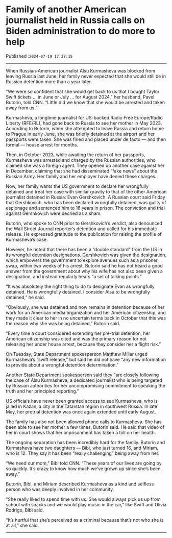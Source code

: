 # Family of another American journalist held in Russia calls on Biden administration to do more to help

Published :`2024-07-19 17:37:15`

---

When Russian-American journalist Alsu Kurmasheva was blocked from leaving Russia last June, her family never expected that she would still be in Russian detention more than a year later.

“We were so confident that she would get back to us that I bought Taylor Swift tickets … in June or July … for August 2024,” her husband, Pavel Butorin, told CNN. “Little did we know that she would be arrested and taken away from us.”

Kurmasheva, a longtime journalist for US-backed Radio Free Europe/Radio Liberty (RFE/RL), had gone back to Russia to see her mother in May 2023. According to Butorin, when she attempted to leave Russia and return home to Prague in early June, she was briefly detained at the airport and her passports were taken. She was fined and placed under de facto — and then formal — house arrest for months.

Then, in October 2023, while awaiting the return of her passports, Kurmasheva was arrested and charged by the Russian authorities, who claimed she was a foreign agent. They opened up another case against her in December, claiming that she had disseminated “fake news” about the Russian Army. Her family and her employer have denied these charges.

Now, her family wants the US government to declare her wrongfully detained and treat her case with similar gravity to that of the other American journalist detained in Russia: Evan Gershkovich. A Russian court said Friday that Gershkovich, who has been declared wrongfully detained, was guilty of espionage and sentenced him to 16 years in prison. The conviction and trial against Gershkovich were decried as a sham.

Butorin, who spoke to CNN prior to Gershkovich’s verdict, also denounced the Wall Street Journal reporter’s detention and called for his immediate release. He expressed gratitude to the publication for raising the profile of Kurmasheva’s case.

However, he noted that there has been a “double standard” from the US in its wrongful detention designations. Gershkovich was given the designation, which empowers the government to explore avenues such as a prisoner swap, within two weeks of his arrest. Butorin said he has not heard a good answer from the government about why his wife has not also been given a designation, and instead regularly hears “a set of talking points.”

“It was absolutely the right thing to do to designate Evan as wrongfully detained. He is wrongfully detained. I consider Alsu to be wrongfully detained,” he said.

“Obviously, she was detained and now remains in detention because of her work for an American media organization and her American citizenship, and they made it clear to her in no uncertain terms back in October that this was the reason why she was being detained,” Butorin said.

“Every time a court considered extending her pre-trial detention, her American citizenship was cited and was the primary reason for not releasing her under house arrest, because they consider her a flight risk.”

On Tuesday, State Department spokesperson Matthew Miller urged Kurmasheva’s “swift release,” but said he did not have “any new information to provide about a wrongful detention determination.”

Another State Department spokesperson said they “are closely following the case of Alsu Kurmasheva, a dedicated journalist who is being targeted by Russian authorities for her uncompromising commitment to speaking the truth and her principled reporting.”

US officials have never been granted access to see Kurmasheva, who is jailed in Kazan, a city in the Tatarstan region in southwest Russia. In late May, her pretrial detention was once again extended until early August.

The family has also not been allowed phone calls to Kurmasheva. She has been able to see her mother a few times, Butorin said. He said that video of her in court shows that her imprisonment has taken a toll on her health.

The ongoing separation has been incredibly hard for the family. Butorin and Kurmasheva have two daughters — Bibi, who just turned 16, and Miriam, who is 12. They say it has been “really challenging” being away from her.

“We need our mom,” Bibi told CNN. “These years of our lives are going by so quickly. It’s crazy to know how much we’ve grown up since she’s been away.”

Butorin, Bibi, and Miriam described Kurmasheva as a kind and selfless person who was deeply involved in her community.

“She really liked to spend time with us. She would always pick us up from school with snacks and we would play music in the car,” like Swift and Olivia Rodrigo, Bibi said.

“It’s hurtful that she’s perceived as a criminal because that’s not who she is at all,” she said.

---

